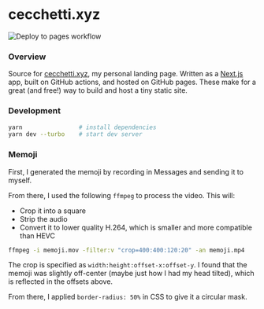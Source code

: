 # cecchetti.xyz

![Deploy to pages workflow](https://github.com/lightningboltemoji/cecchetti.xyz/actions/workflows/deploy-to-pages.yml/badge.svg)

### Overview

Source for [cecchetti.xyz](https://cecchetti.xyz), my personal landing page. Written as a [Next.js](https://nextjs.org/) app, built on GitHub actions, and hosted on GitHub pages. These make for a great (and free!) way to build and host a tiny static site.

### Development

```bash
yarn                # install dependencies
yarn dev --turbo    # start dev server
```

### Memoji

First, I generated the memoji by recording in Messages and sending it to myself.

From there, I used the following `ffmpeg` to process the video. This will:

- Crop it into a square
- Strip the audio
- Convert it to lower quality H.264, which is smaller and more compatible than HEVC

```bash
ffmpeg -i memoji.mov -filter:v "crop=400:400:120:20" -an memoji.mp4
```

The crop is specified as `width:height:offset-x:offset-y`. I found that the memoji was slightly off-center (maybe just how I had my head tilted), which is reflected in the offsets above.

From there, I applied `border-radius: 50%` in CSS to give it a circular mask.
